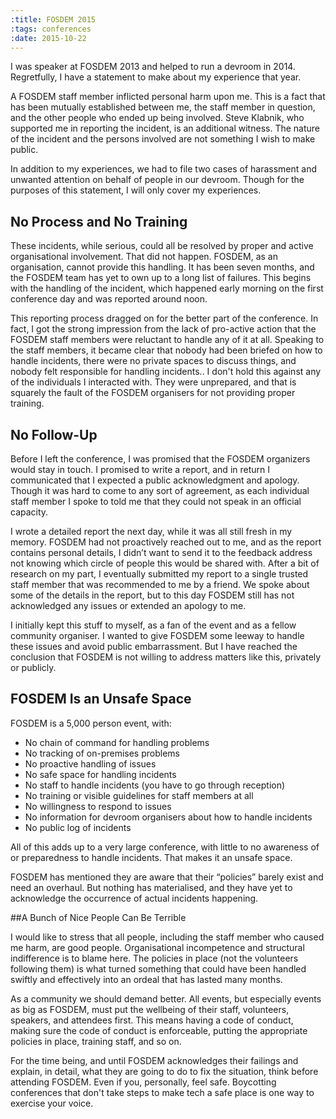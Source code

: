 ```yaml
---
:title: FOSDEM 2015
:tags: conferences
:date: 2015-10-22
---
```

I was speaker at FOSDEM 2013 and helped to run a devroom in 2014. Regretfully, I have a statement to make about my experience that year.

A FOSDEM staff member inflicted personal harm upon me. This is a fact that has been mutually established between me, the staff member in question, and the other people who ended up being involved. Steve Klabnik, who supported me in reporting the incident, is an additional witness. The nature of the incident and the persons involved are not something I wish to make public.

In addition to my experiences, we had to file two cases of harassment and unwanted attention on behalf of people in our devroom. Though for the purposes of this statement, I will only cover my experiences.

## No Process and No Training

These incidents, while serious, could all be resolved by proper and active organisational involvement. That did not happen. FOSDEM, as an organisation, cannot provide this handling. It has been seven months, and the FOSDEM team has yet to own up to a long list of failures. This begins with the handling of the incident, which happened early morning on the first conference day and was reported around noon.

This reporting process dragged on for the better part of the conference. In fact, I got the strong impression from the lack of pro-active action that the FOSDEM staff members were reluctant to handle any of it at all. Speaking to the staff members, it became clear that nobody had been briefed on how to handle incidents, there were no private spaces to discuss things, and nobody felt responsible for handling incidents.. I don't hold this against any of the individuals I interacted with. They were unprepared, and that is squarely the fault of the FOSDEM organisers for not providing proper training.

## No Follow-Up

Before I left the conference, I was promised that the FOSDEM organizers would stay in touch. I promised to write a report, and in return I communicated that I expected a public acknowledgment and apology. Though it was hard to come to any sort of agreement, as each individual staff member I spoke to told me that they could not speak in an official capacity.

I wrote a detailed report the next day, while it was all still fresh in my memory. FOSDEM had not proactively reached out to me,  and as the report contains personal details, I didn’t want to send it to the feedback address not knowing which circle of people this would be shared with. After a bit of research on my part, I eventually submitted my report to a single trusted staff member that was recommended to me by a friend. We spoke about some of the details in the report, but to this day FOSDEM still has not  acknowledged any issues or extended an apology to me.

I initially kept this stuff to myself, as a fan of the event and as a fellow community organiser. I wanted to give FOSDEM some leeway to handle these issues and avoid public embarrassment. But I have reached the conclusion that FOSDEM is not willing to address matters like this, privately or publicly.

## FOSDEM Is an Unsafe Space

FOSDEM is a 5,000 person event, with:

* No chain of command for handling problems
* No tracking of on-premises problems
* No proactive handling of issues
* No safe space for handling incidents
* No staff to handle incidents (you have to go through reception)
* No training or visible guidelines for staff members at all
* No willingness to respond  to issues
* No information for devroom organisers about how to handle incidents
* No public log of incidents

All of this adds up to a very large conference, with little to no awareness of or preparedness to handle incidents. That makes it an unsafe space.

FOSDEM has mentioned they are aware that their “policies” barely exist and need an overhaul. But nothing has materialised, and they have yet to acknowledge the occurrence of actual incidents happening.

##A Bunch of Nice People Can Be Terrible

I would like to stress that all people, including the staff member who caused me harm, are good people. Organisational incompetence and structural indifference is to blame here.  The policies in place (not the volunteers following them) is what turned something that could have been handled swiftly and effectively into an ordeal  that has lasted many months.

As a community we should demand better. All events, but especially events as big as FOSDEM, must put the wellbeing of their staff, volunteers, speakers, and attendees first. This means having a code of conduct, making sure the code of conduct is enforceable, putting the appropriate policies in place, training staff, and so on.

For the time being, and until FOSDEM acknowledges their failings and explain, in detail, what they are going to do to fix the situation, think before attending FOSDEM. Even if you, personally, feel safe. Boycotting conferences that don't take steps to make tech a safe place is one way to exercise your voice.

